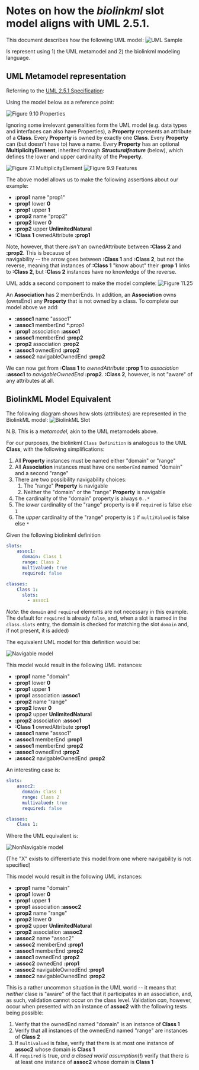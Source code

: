 # Notes on how the *biolinkml* slot model aligns with UML 2.5.1.

This document describes how the following UML model:
![UML Sample](images/Example.png)

Is represent using 1) the UML metamodel and 2) the biolinkml modeling language.

## UML Metamodel representation

Referring to the [UML 2.5.1 Specification](https://www.omg.org/spec/UML/2.5.1/PDF):

Using the model below as a reference point:

![Figure 9.10 Properties](images/Properties.png)

Ignoring some irrelevant generalities form the UML model (e.g. data types and interfaces can also have Properties), a 
**Property** represents an attribute of a **Class**.  Every **Property** is owned by exactly one **Class**. 
Every **Property** can (but doesn't have to) have a name.  Every **Property** has an optional **MultiplicityElement**,
inherited through ***Structuralfeature*** (below), which defines the lower and upper cardinality of the **Property**. 

![Figure 7.1 MultiplicityElement](images/MultiplicityElement.png)
![Figure 9.9 Features](images/StructuralFeature.png)

The above model allows us to make the following assertions about our example:

* **:prop1** name "prop1"
* **:prop1** lower **0**
* **:prop1** upper **1**
* **:prop2** name "prop2"
* **:prop2** lower **0**
* **:prop2** upper **UnlimitedNatural**
* **:Class 1** ownedAttribute **:prop1**

Note, however, that there *isn't* an ownedAttribute between **:Class 2** and **:prop2**. This is because of  
navigability -- the arrow goes between **:Class 1** and **:Class 2**, but not the reverse, meaning that instances of
**:Class 1** "know about" their **:prop 1** links to **:Class 2**, but **:Class 2** instances have no knowledge of
the reverse.

UML adds a second component to make the model complete:
![Figure 11.25](images/Association.png)

An **Association** has 2 memberEnds.  In addition, an **Association** owns (ownsEnd) any **Property** that 
is not owned by a class.  To complete our model above we add:
* **:assoc1** name "assoc1"
* **:assoc1** memberEnd **:prop1*
* **:prop1** association **:assoc1**
* **:assoc1** memberEnd **:prop2**
* **:prop2** association **:prop2**
* **:assoc1** ownedEnd **:prop2**
* **:assoc2** navigableOwnedEnd **:prop2**

We can now get from **:Class 1** to *ownedAttribute* **:prop 1** to *association* **:assoc1** 
to *navigableOwnedEnd* **:prop2**.  **:Class 2**, however, is not "aware" of any attributes at all.

## BiolinkML Model Equivalent
The following diagram shows how slots (attributes) are represented in the BiolinkML model:
![BiolinkML Slot](images/Slot.png)

N.B. This is a *metamodel*, akin to the UML metamodels above.

For our purposes, the biolinkml `Class Definition` is analogous to the UML **Class**, with the following simplifications:
1) All **Property** instances must be named either "domain" or "range"
2) All **Association** instances must have one `memberEnd` named "domain" and a second "range"
3) There are two possibility navigability choices:
    1) The "range" **Property** is navigable
    2) Neither the "domain" or the "range" **Property** is navigable
4) The cardinality of the "domain" property is always `0..*`
5) The *lower* cardinality of the "range" property is `0` if `required` is false else `1`
6) The *upper* cardinality of the "range" property is `1` if `multiValued` is false else `*`


Given the following biolinkml definition
```yaml
slots:
    assoc1:
      domain: Class 1
      range: Class 2
      multivalued: true
      required: false

classes:
    Class 1:
      slots:
        - assoc1
```
*Note*: the `domain` and `required` elements are not necessary in this example. The default for `required` is already `false`,
and, when a slot is named in the `class.slots` entry, the domain is checked for matching the slot `domain` and, if not
present, it is added)

The equivalent UML model for this definition would be:

![Navigable model](images/Navigable.png)

This model would result in the following UML instances:
* **:prop1** name "domain"
* **:prop1** lower **0**
* **:prop1** upper **1**
* **:prop1** association **:assoc1**
* **:prop2** name "range"
* **:prop2** lower **0**
* **:prop2** upper **UnlimitedNatural**
* **:prop2** association **:assoc1**
* **:Class 1** ownedAttribute **:prop1**
* **:assoc1** name "assoc1"
* **:assoc1** memberEnd **:prop1**
* **:assoc1** memberEnd **:prop2**
* **:assoc1** ownedEnd **:prop2**
* **:assoc2** navigableOwnedEnd **:prop2**

An interesting case is:

```yaml
slots:
    assoc2:
      domain: Class 1
      range: Class 2
      multivalued: true
      required: false

classes:
    Class 1:
```

Where the UML equivalent is:

![NonNavigable model](images/NotNavigable.png)

(The "X" exists to differentiate this model from one where navigability is not specified)

This model would result in the following UML instances:
* **:prop1** name "domain"
* **:prop1** lower **0**
* **:prop1** upper **1**
* **:prop1** association **:assoc2**
* **:prop2** name "range"
* **:prop2** lower **0**
* **:prop2** upper **UnlimitedNatural**
* **:prop2** association **:assoc2**
* **:assoc2** name "assoc2"
* **:assoc2** memberEnd **:prop1**
* **:assoc1** memberEnd **:prop2**
* **:assoc1** ownedEnd **:prop2**
* **:assoc2** ownedEnd **:prop1**
* **:assoc2** navigableOwnedEnd **:prop1**
* **:assoc2** navigableOwnedEnd **:prop2**

This is a rather uncommon situation in the UML world -- it means that *neither* clase is "aware" of the fact that it
participates in an association, and, as such, validation cannot occur on the class level.  Validation *can*, however, 
occur when presented with an instance of **assoc2** with the following tests being possible:

1) Verify that the ownedEnd named "domain" is an instance of **Class 1**
2) Verify that all instances of the ownedEnd named "range" are instances of **Class 2**
3) If `multivalued` is false, verify that there is at most one instance of **assoc2** whose domain is **Class 1**
3) If `required` is true, *and a closed world assumption*(**!**) verify that there is at least one instance of **assoc2** 
whose domain is **Class 1**


